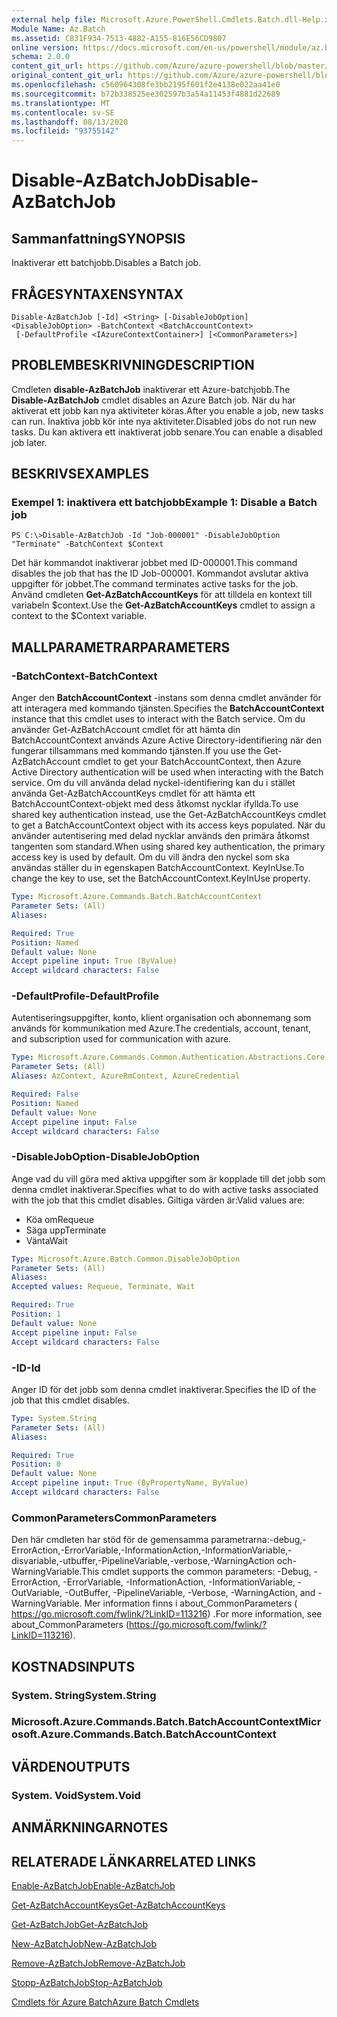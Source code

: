 ```yaml
---
external help file: Microsoft.Azure.PowerShell.Cmdlets.Batch.dll-Help.xml
Module Name: Az.Batch
ms.assetid: C831F934-7513-4882-A155-816E56CD9807
online version: https://docs.microsoft.com/en-us/powershell/module/az.batch/disable-azbatchjob
schema: 2.0.0
content_git_url: https://github.com/Azure/azure-powershell/blob/master/src/Batch/Batch/help/Disable-AzBatchJob.md
original_content_git_url: https://github.com/Azure/azure-powershell/blob/master/src/Batch/Batch/help/Disable-AzBatchJob.md
ms.openlocfilehash: c560964308fe3bb2195f601f2e4138e022aa41e0
ms.sourcegitcommit: b72b338525ee302597b3a54a11453f4881d22689
ms.translationtype: MT
ms.contentlocale: sv-SE
ms.lasthandoff: 08/13/2020
ms.locfileid: "93755142"
---
```

# <span data-ttu-id="998d0-101">Disable-AzBatchJob</span><span class="sxs-lookup"><span data-stu-id="998d0-101">Disable-AzBatchJob</span></span>

## <span data-ttu-id="998d0-102">Sammanfattning</span><span class="sxs-lookup"><span data-stu-id="998d0-102">SYNOPSIS</span></span>
<span data-ttu-id="998d0-103">Inaktiverar ett batchjobb.</span><span class="sxs-lookup"><span data-stu-id="998d0-103">Disables a Batch job.</span></span>

## <span data-ttu-id="998d0-104">FRÅGESYNTAXEN</span><span class="sxs-lookup"><span data-stu-id="998d0-104">SYNTAX</span></span>

```
Disable-AzBatchJob [-Id] <String> [-DisableJobOption] <DisableJobOption> -BatchContext <BatchAccountContext>
 [-DefaultProfile <IAzureContextContainer>] [<CommonParameters>]
```

## <span data-ttu-id="998d0-105">PROBLEMBESKRIVNING</span><span class="sxs-lookup"><span data-stu-id="998d0-105">DESCRIPTION</span></span>
<span data-ttu-id="998d0-106">Cmdleten **disable-AzBatchJob** inaktiverar ett Azure-batchjobb.</span><span class="sxs-lookup"><span data-stu-id="998d0-106">The **Disable-AzBatchJob** cmdlet disables an Azure Batch job.</span></span>
<span data-ttu-id="998d0-107">När du har aktiverat ett jobb kan nya aktiviteter köras.</span><span class="sxs-lookup"><span data-stu-id="998d0-107">After you enable a job, new tasks can run.</span></span>
<span data-ttu-id="998d0-108">Inaktiva jobb kör inte nya aktiviteter.</span><span class="sxs-lookup"><span data-stu-id="998d0-108">Disabled jobs do not run new tasks.</span></span>
<span data-ttu-id="998d0-109">Du kan aktivera ett inaktiverat jobb senare.</span><span class="sxs-lookup"><span data-stu-id="998d0-109">You can enable a disabled job later.</span></span>

## <span data-ttu-id="998d0-110">BESKRIVS</span><span class="sxs-lookup"><span data-stu-id="998d0-110">EXAMPLES</span></span>

### <span data-ttu-id="998d0-111">Exempel 1: inaktivera ett batchjobb</span><span class="sxs-lookup"><span data-stu-id="998d0-111">Example 1: Disable a Batch job</span></span>
```
PS C:\>Disable-AzBatchJob -Id "Job-000001" -DisableJobOption "Terminate" -BatchContext $Context
```

<span data-ttu-id="998d0-112">Det här kommandot inaktiverar jobbet med ID-000001.</span><span class="sxs-lookup"><span data-stu-id="998d0-112">This command disables the job that has the ID Job-000001.</span></span>
<span data-ttu-id="998d0-113">Kommandot avslutar aktiva uppgifter för jobbet.</span><span class="sxs-lookup"><span data-stu-id="998d0-113">The command terminates active tasks for the job.</span></span>
<span data-ttu-id="998d0-114">Använd cmdleten **Get-AzBatchAccountKeys** för att tilldela en kontext till variabeln $context.</span><span class="sxs-lookup"><span data-stu-id="998d0-114">Use the **Get-AzBatchAccountKeys** cmdlet to assign a context to the $Context variable.</span></span>

## <span data-ttu-id="998d0-115">MALLPARAMETRAR</span><span class="sxs-lookup"><span data-stu-id="998d0-115">PARAMETERS</span></span>

### <span data-ttu-id="998d0-116">-BatchContext</span><span class="sxs-lookup"><span data-stu-id="998d0-116">-BatchContext</span></span>
<span data-ttu-id="998d0-117">Anger den **BatchAccountContext** -instans som denna cmdlet använder för att interagera med kommando tjänsten.</span><span class="sxs-lookup"><span data-stu-id="998d0-117">Specifies the **BatchAccountContext** instance that this cmdlet uses to interact with the Batch service.</span></span>
<span data-ttu-id="998d0-118">Om du använder Get-AzBatchAccount cmdlet för att hämta din BatchAccountContext används Azure Active Directory-identifiering när den fungerar tillsammans med kommando tjänsten.</span><span class="sxs-lookup"><span data-stu-id="998d0-118">If you use the Get-AzBatchAccount cmdlet to get your BatchAccountContext, then Azure Active Directory authentication will be used when interacting with the Batch service.</span></span> <span data-ttu-id="998d0-119">Om du vill använda delad nyckel-identifiering kan du i stället använda Get-AzBatchAccountKeys cmdlet för att hämta ett BatchAccountContext-objekt med dess åtkomst nycklar ifyllda.</span><span class="sxs-lookup"><span data-stu-id="998d0-119">To use shared key authentication instead, use the Get-AzBatchAccountKeys cmdlet to get a BatchAccountContext object with its access keys populated.</span></span> <span data-ttu-id="998d0-120">När du använder autentisering med delad nycklar används den primära åtkomst tangenten som standard.</span><span class="sxs-lookup"><span data-stu-id="998d0-120">When using shared key authentication, the primary access key is used by default.</span></span> <span data-ttu-id="998d0-121">Om du vill ändra den nyckel som ska användas ställer du in egenskapen BatchAccountContext. KeyInUse.</span><span class="sxs-lookup"><span data-stu-id="998d0-121">To change the key to use, set the BatchAccountContext.KeyInUse property.</span></span>

```yaml
Type: Microsoft.Azure.Commands.Batch.BatchAccountContext
Parameter Sets: (All)
Aliases:

Required: True
Position: Named
Default value: None
Accept pipeline input: True (ByValue)
Accept wildcard characters: False
```

### <span data-ttu-id="998d0-122">-DefaultProfile</span><span class="sxs-lookup"><span data-stu-id="998d0-122">-DefaultProfile</span></span>
<span data-ttu-id="998d0-123">Autentiseringsuppgifter, konto, klient organisation och abonnemang som används för kommunikation med Azure.</span><span class="sxs-lookup"><span data-stu-id="998d0-123">The credentials, account, tenant, and subscription used for communication with azure.</span></span>

```yaml
Type: Microsoft.Azure.Commands.Common.Authentication.Abstractions.Core.IAzureContextContainer
Parameter Sets: (All)
Aliases: AzContext, AzureRmContext, AzureCredential

Required: False
Position: Named
Default value: None
Accept pipeline input: False
Accept wildcard characters: False
```

### <span data-ttu-id="998d0-124">-DisableJobOption</span><span class="sxs-lookup"><span data-stu-id="998d0-124">-DisableJobOption</span></span>
<span data-ttu-id="998d0-125">Ange vad du vill göra med aktiva uppgifter som är kopplade till det jobb som denna cmdlet inaktiverar.</span><span class="sxs-lookup"><span data-stu-id="998d0-125">Specifies what to do with active tasks associated with the job that this cmdlet disables.</span></span>
<span data-ttu-id="998d0-126">Giltiga värden är:</span><span class="sxs-lookup"><span data-stu-id="998d0-126">Valid values are:</span></span> 
- <span data-ttu-id="998d0-127">Köa om</span><span class="sxs-lookup"><span data-stu-id="998d0-127">Requeue</span></span> 
- <span data-ttu-id="998d0-128">Säga upp</span><span class="sxs-lookup"><span data-stu-id="998d0-128">Terminate</span></span> 
- <span data-ttu-id="998d0-129">Vänta</span><span class="sxs-lookup"><span data-stu-id="998d0-129">Wait</span></span>

```yaml
Type: Microsoft.Azure.Batch.Common.DisableJobOption
Parameter Sets: (All)
Aliases:
Accepted values: Requeue, Terminate, Wait

Required: True
Position: 1
Default value: None
Accept pipeline input: False
Accept wildcard characters: False
```

### <span data-ttu-id="998d0-130">-ID</span><span class="sxs-lookup"><span data-stu-id="998d0-130">-Id</span></span>
<span data-ttu-id="998d0-131">Anger ID för det jobb som denna cmdlet inaktiverar.</span><span class="sxs-lookup"><span data-stu-id="998d0-131">Specifies the ID of the job that this cmdlet disables.</span></span>

```yaml
Type: System.String
Parameter Sets: (All)
Aliases:

Required: True
Position: 0
Default value: None
Accept pipeline input: True (ByPropertyName, ByValue)
Accept wildcard characters: False
```

### <span data-ttu-id="998d0-132">CommonParameters</span><span class="sxs-lookup"><span data-stu-id="998d0-132">CommonParameters</span></span>
<span data-ttu-id="998d0-133">Den här cmdleten har stöd för de gemensamma parametrarna:-debug,-ErrorAction,-ErrorVariable,-InformationAction,-InformationVariable,-disvariable,-utbuffer,-PipelineVariable,-verbose,-WarningAction och-WarningVariable.</span><span class="sxs-lookup"><span data-stu-id="998d0-133">This cmdlet supports the common parameters: -Debug, -ErrorAction, -ErrorVariable, -InformationAction, -InformationVariable, -OutVariable, -OutBuffer, -PipelineVariable, -Verbose, -WarningAction, and -WarningVariable.</span></span> <span data-ttu-id="998d0-134">Mer information finns i about_CommonParameters ( https://go.microsoft.com/fwlink/?LinkID=113216) .</span><span class="sxs-lookup"><span data-stu-id="998d0-134">For more information, see about_CommonParameters (https://go.microsoft.com/fwlink/?LinkID=113216).</span></span>

## <span data-ttu-id="998d0-135">KOSTNADS</span><span class="sxs-lookup"><span data-stu-id="998d0-135">INPUTS</span></span>

### <span data-ttu-id="998d0-136">System. String</span><span class="sxs-lookup"><span data-stu-id="998d0-136">System.String</span></span>

### <span data-ttu-id="998d0-137">Microsoft.Azure.Commands.Batch.BatchAccountContext</span><span class="sxs-lookup"><span data-stu-id="998d0-137">Microsoft.Azure.Commands.Batch.BatchAccountContext</span></span>

## <span data-ttu-id="998d0-138">VÄRDEN</span><span class="sxs-lookup"><span data-stu-id="998d0-138">OUTPUTS</span></span>

### <span data-ttu-id="998d0-139">System. Void</span><span class="sxs-lookup"><span data-stu-id="998d0-139">System.Void</span></span>

## <span data-ttu-id="998d0-140">ANMÄRKNINGAR</span><span class="sxs-lookup"><span data-stu-id="998d0-140">NOTES</span></span>

## <span data-ttu-id="998d0-141">RELATERADE LÄNKAR</span><span class="sxs-lookup"><span data-stu-id="998d0-141">RELATED LINKS</span></span>

[<span data-ttu-id="998d0-142">Enable-AzBatchJob</span><span class="sxs-lookup"><span data-stu-id="998d0-142">Enable-AzBatchJob</span></span>](./Enable-AzBatchJob.md)

[<span data-ttu-id="998d0-143">Get-AzBatchAccountKeys</span><span class="sxs-lookup"><span data-stu-id="998d0-143">Get-AzBatchAccountKeys</span></span>](./Get-AzBatchAccountKey.md)

[<span data-ttu-id="998d0-144">Get-AzBatchJob</span><span class="sxs-lookup"><span data-stu-id="998d0-144">Get-AzBatchJob</span></span>](./Get-AzBatchJob.md)

[<span data-ttu-id="998d0-145">New-AzBatchJob</span><span class="sxs-lookup"><span data-stu-id="998d0-145">New-AzBatchJob</span></span>](./New-AzBatchJob.md)

[<span data-ttu-id="998d0-146">Remove-AzBatchJob</span><span class="sxs-lookup"><span data-stu-id="998d0-146">Remove-AzBatchJob</span></span>](./Remove-AzBatchJob.md)

[<span data-ttu-id="998d0-147">Stopp-AzBatchJob</span><span class="sxs-lookup"><span data-stu-id="998d0-147">Stop-AzBatchJob</span></span>](./Stop-AzBatchJob.md)

[<span data-ttu-id="998d0-148">Cmdlets för Azure Batch</span><span class="sxs-lookup"><span data-stu-id="998d0-148">Azure Batch Cmdlets</span></span>](/powershell/module/az.batch)


